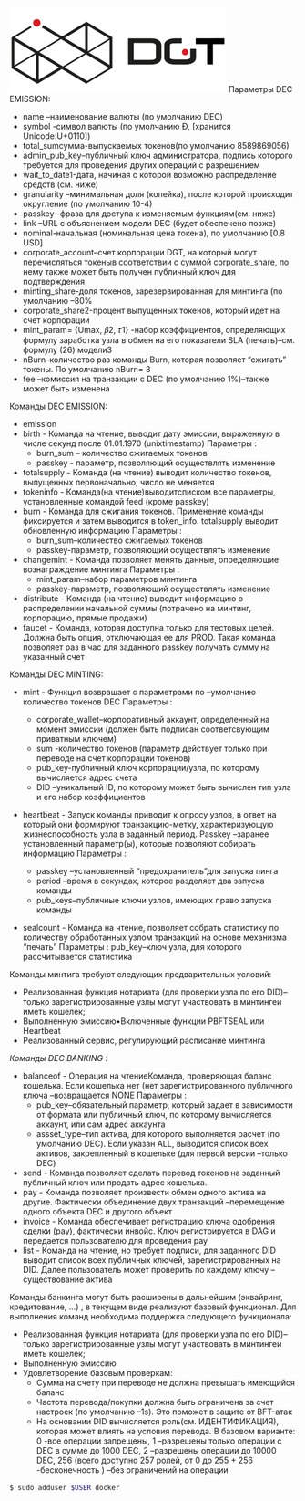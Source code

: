 
![DGT NETWORK DEC](images/logo-dgt.png)
Параметры DEC EMISSION:
- name –наименование валюты (по умолчанию DEC)
- symbol  -символ валюты (по умолчанию Đ, [хранится Unicode:U+0110])
- total_sumсумма-выпускаемых токенов(по умолчанию 8589869056)
- admin_pub_key–публичный ключ администратора, подпись которого требуется для проведения других операций с разрешением
- wait_to_date1-дата, начиная с которой возможно распределение средств (см. ниже)
- granularity –минимальная  доля (копейка), после которой происходит округление (по умолчанию 10-4)
- passkey  -фраза для доступа к изменяемым функциям(см. ниже)
- link –URL с объяснением модели DEC (будет обеспечено позже)
- nоminal-начальная (номинальная цена токена), по умолчанию [0.8 USD]
- сorporate_account–счет корпорации DGT, на который могут перечисляться токеныв соответствии с суммой сorporate_share,
 по нему также может быть получен публичный ключ для подтверждения
- minting_share-доля токенов, зарезервированная для минтинга (по умолчанию –80%
- сorporate_share2-процент выпущенных токенов, который идет на счет корпорации
- mint_param= {Umax, 𝛽2, 𝜏1} -набор коэффициентов, определяющих формулу заработка узла в обмен на его показатели SLA (печать)–см. формулу (26) модели3
- nBurn–количество раз команды Burn, которая позволяет “сжигать” токены. По умолчанию nBurn= 3
- fee –комиссия на транзакции с DEC (по умолчанию 1%)–также может быть изменена

Команды DEC EMISSION:
- emission
- birth - Команда на чтение, выводит дату эмиссии, выраженную в числе секунд после 01.01.1970 (unixtimestamp)
  Параметры :
    - burn_sum – количество сжигаемых токенов
    - passkey - параметр, позволяющий осуществлять изменение
- totalsupply - Команда (на чтение) выводит количество токенов, выпущенных первоначально, число не меняется
- tokeninfo - Команда(на чтение)выводитсписком все  параметры, установленные командой feed (кроме passkey)
- burn - Команда для сжигания токенов. Применение команды фиксируется и затем выводится в token_info. totalsupply выводит обновленную информацию
  Параметры :
    - burn_sum–количество сжигаемых токенов
    - passkey-параметр, позволяющий осуществлять изменение
- changemint - Команда позволяет менять данные, определяющие вознаграждение минтинга
  Параметры :
    - mint_param–набор параметров минтинга
    - passkey-параметр, позволяющий осуществлять изменение
- distribute - Команда (на чтение) выводит информацию о распределении начальной суммы (потрачено на минтинг, корпорацию, прямые продажи)
- faucet - Команда, которая доступна только для тестовых целей. Должна быть опция, отключающая ее для PROD. 
Такая команда позволяет раз в час для заданного passkey получать сумму на указанный счет

Команды DEC MINTING:
- mint - Функция возвращает с параметрами по –умолчанию количество токенов DEC
  Параметры :
    - corporate_wallet–корпоративный аккаунт, определенный на момент эмиссии (должен быть подписан соответсвующим приватным ключем)
    - sum  -количество токенов (параметр действует только при переводе на счет корпорации токенов)
    - pub_key-публичный ключ корпорации/узла, по которому вычисляется адрес счета 
    - DID –уникальный ID, по которому может быть вычислен тип узла и его набор коэффициентов
- heartbeat - Запуск команды приводит к опросу узлов, в ответ на который они формируют транзакцию-метку, характеризующую жизнеспособность узла в заданный период.
Passkey –заранее установленный параметр(ы), которые позволяют собирать информацию
  Параметры :
    - passkey –установленный “предохранитель”для запуска пинга
    - period –время в секундах, которое разделяет два запуска команды
    - pub_keys–публичные ключи узлов, имеющих право запуска команды
  
- sealcount - Команда на чтение, позволяет собрать статистику по количеству обработанных узлом транзакций на основе механизма “печать”
Параметры : pub_key–ключ узла, для которого рассчитывается статистика

Команды минтига требуют следующих предварительных условий:
- Реализованная функция нотариата (для проверки узла по его DID)–только зарегистрированные узлы могут участвовать в минтингеи иметь кошелек;
- Выполненную эмиссию•Включенные функции PBFTSEAL или Heartbeat
- Реализованный сервис, регулирующий расписание минтинга 


*Команды DEC BANKING* :
- balanceof - Операция на чтениеКоманда, проверяющая баланс кошелька. Если кошелька нет (нет зарегистрированного публичного ключа –возвращается NONE
  Параметры :
    - pub_key–обязательный параметр, который задает в зависимости от формата или публичный ключ, по которому вычисляется аккаунт, или сам адрес аккаунта
    - аssset_type–тип актива, для которого выполняется расчет (по умолчанию DEC). Если указан ALL, выводится список всех активов, закрепленный в кошельке (для первой версии –только DEC)
- send - Команда позволяет сделать перевод токенов на заданный публичный ключ или продать адрес кошелька.
- pay - Команда позволяет произвести обмен одного актива на другие. Фактически объединение двух транзакций –перемещение одного объекта DEC и другого объект
- invoice - Команда обеспечивает регистрацию ключа одобрения сделки (pay), фактически инвойс. Ключ регистрируется в DAG и передается пользователю для проведения pay
- list - Команда на чтение, но требует подписи, для заданного DID выводит список всех публичных ключей, зарегистрированных на DID. 
Далее пользователь может проверить по каждому ключу –существование актива

Команды банкинга могут быть расширены в дальнейшим (эквайринг, кредитование, ...) , в текущем виде реализуют базовый функционал.
Для выполнения команд необходима поддержка следующего функционала:
- Реализованная функция нотариата (для проверки узла по его DID)–только зарегистрированные узлы могут участвовать в минтингеи иметь кошелек;
- Выполненную эмиссию
- Удовлетворение базовым проверкам:
  - Сумма на счету при переводе не должна превышать имеющийся баланс
  - Частота перевода/покупки должна быть ограничена за счет настроек (по умолчанию –1s). Это поможет в защите от BFT-атак
  - На основании DID вычисляется роль(см.  ИДЕНТИФИКАЦИЯ), которая может влиять на условия перевода. 
    В базовом варианте: 0 -все операции запрещены, 1 –разрешены только операции с DEC в сумме до 1000 DEC,
    2 –разрешены операции до 10000 DEC, 256 (всего доступно 257 ролей, от  0 до 255 + 256 -бесконечность ) –без ограничений на операции 



```bash
$ sudo adduser $USER docker
```
